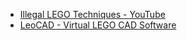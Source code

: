 - [Illegal LEGO Techniques - YouTube](https://www.youtube.com/watch?app=desktop&v=jWtZUzkvQ2E)
- [LeoCAD - Virtual LEGO CAD Software](https://www.leocad.org/)
